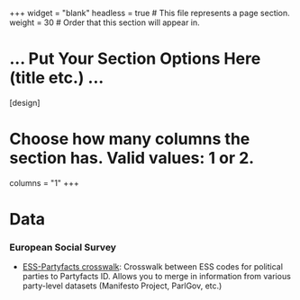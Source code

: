 +++
widget = "blank"
headless = true  # This file represents a page section.
weight = 30  # Order that this section will appear in.

# ... Put Your Section Options Here (title etc.) ...

[design]
  # Choose how many columns the section has. Valid values: 1 or 2.
  columns = "1"
+++

# Data

### European Social Survey

- [ESS-Partyfacts crosswalk](https://github.com/sophieehill/ess-partyfacts-crosswalk): Crosswalk between ESS codes for political parties to Partyfacts ID. Allows you to merge in information from various party-level datasets (Manifesto Project, ParlGov, etc.)